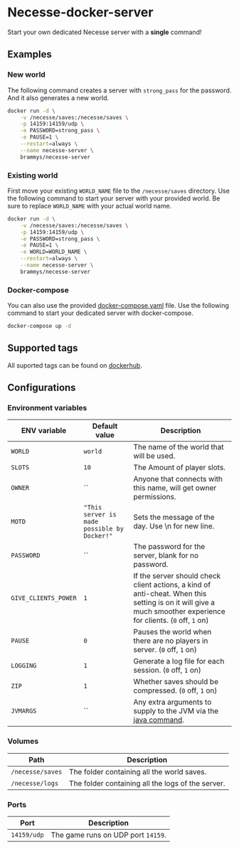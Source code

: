 # Necesse-docker-server

Start your own dedicated Necesse server with a **single** command!

## Examples

### New world

The following command creates a server with `strong_pass` for the password.
And it also generates a new world.

```bash
docker run -d \
    -v /necesse/saves:/necesse/saves \
    -p 14159:14159/udp \
    -e PASSWORD=strong_pass \
    -e PAUSE=1 \
    --restart=always \
    --name necesse-server \
    brammys/necesse-server
```

### Existing world

First move your existing `WORLD_NAME` file to the `/necesse/saves` directory.
Use the following command to start your server with your provided world.
Be sure to replace `WORLD_NAME` with your actual world name.

```bash
docker run -d \
    -v /necesse/saves:/necesse/saves \
    -p 14159:14159/udp \
    -e PASSWORD=strong_pass \
    -e PAUSE=1 \
    -e WORLD=WORLD_NAME \
    --restart=always \
    --name necesse-server \
    brammys/necesse-server
```

### Docker-compose

You can also use the provided [docker-compose.yaml](https://github.com/BrammyS/necesse-docker-server/blob/main/docker-compose.yaml) file.
Use the following command to start your dedicated server with docker-compose.

```bash
docker-compose up -d
```

## Supported tags

All suported tags can be found on [dockerhub](https://hub.docker.com/r/brammys/necesse-server/tags).

## Configurations

### Environment variables

| ENV variable    	    | Default value           	                    | Description                                                                            	                                             |
|-------------------	|-------------------------------------------	|------------------------------------------------------------------------------------------------------------------------------------    |
| `WORLD`            	| `world` 	                                    | The name of the world that will be used.                                                                                               |
| `SLOTS`            	| `10` 	                                        | The Amount of player slots.                                                                                                            |
| `OWNER`            	| `` 	                                        | Anyone that connects with this name, will get owner permissions.                                                                       |
| `MOTD`            	| `"This server is made possible by Docker!"`   | Sets the message of the day. Use \n for new line.                                                                                      |
| `PASSWORD`            | `` 	                                        | The password for the server, blank for no password.                                                                                    |
| `GIVE_CLIENTS_POWER`  | `1` 	                                        | If the server should check client actions, a kind of anti-cheat. When this setting is on it will give a much smoother experience for clients. (`0` off, `1` on)                    |
| `PAUSE`            	| `0` 	                                        | Pauses the world when there are no players in server. (`0` off, `1` on)                                                                |
| `LOGGING`            	| `1` 	                                        | Generate a log file for each session. (`0` off, `1` on)                                                                                |
| `ZIP`            	    | `1` 	                                        | Whether saves should be compressed. (`0` off, `1` on)                                                                                  |
| `JVMARGS`            	| `` 	                                        | Any extra arguments to supply to the JVM via the [java command](https://docs.oracle.com/en/java/javase/17/docs/specs/man/java.html).   |

### Volumes

| Path       	            | Description                                                   |
|---------------------------|-----------------------------------------------------------    |
| `/necesse/saves`       	| The folder containing all the world saves.                    |
| `/necesse/logs`        	| The folder containing all the logs of the server.             |

### Ports

| Port       	            | Description                                                   |
|---------------------------|-----------------------------------------------------------    |
| `14159/udp`       	    | The game runs on UDP port `14159`.                            |
